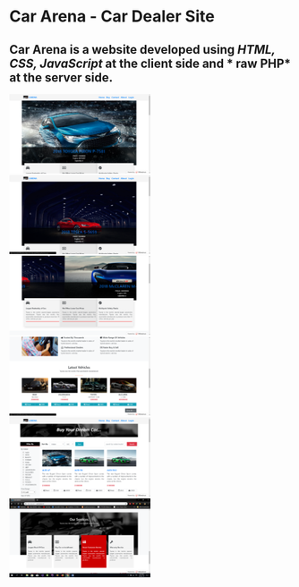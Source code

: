 # Car Arena - Car Dealer Site

## Car Arena is a website developed using *HTML, CSS, JavaScript* at the client side and * raw PHP* at the server side.

<img src="docs/image/sc1.png" width=50%/>
<img src="docs/image/sc2.png" width=50%/>
<img src="docs/image/sc3.png" width=50%/>
<img src="docs/image/sc4.png" width=50%/>
<img src="docs/image/sc5.png" width=50%/>
<img src="docs/image/sc6.png" width=50%/>
